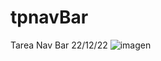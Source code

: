 # tpnavBar
Tarea Nav Bar 22/12/22
![imagen](https://user-images.githubusercontent.com/2990851/209377785-d3326105-6485-4e60-947f-347f348204e4.png)
